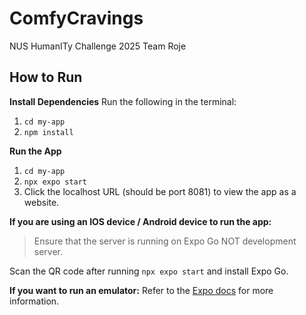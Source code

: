 # ComfyCravings

NUS HumanITy Challenge 2025 Team Roje

## How to Run

**Install Dependencies**
Run the following in the terminal:
1. <code>cd my-app</code>
2. <code>npm install</code>

**Run the App**
1. <code>cd my-app</code> 
2. <code>npx expo start</code>
3. Click the localhost URL (should be port 8081) to view the app as a website.

**If you are using an IOS device / Android device to run the app:**
> Ensure that the server is running on Expo Go NOT development server. 

Scan the QR code after running <code>npx expo start</code> and install Expo Go.

**If you want to run an emulator:**
Refer to the [Expo docs](https://docs.expo.dev/workflow/android-studio-emulator/) for more information.
